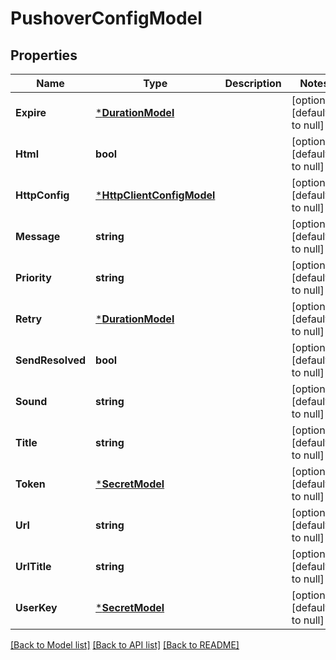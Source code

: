 # PushoverConfigModel

## Properties
Name | Type | Description | Notes
------------ | ------------- | ------------- | -------------
**Expire** | [***DurationModel**](duration.md) |  | [optional] [default to null]
**Html** | **bool** |  | [optional] [default to null]
**HttpConfig** | [***HttpClientConfigModel**](HTTPClientConfig.md) |  | [optional] [default to null]
**Message** | **string** |  | [optional] [default to null]
**Priority** | **string** |  | [optional] [default to null]
**Retry** | [***DurationModel**](duration.md) |  | [optional] [default to null]
**SendResolved** | **bool** |  | [optional] [default to null]
**Sound** | **string** |  | [optional] [default to null]
**Title** | **string** |  | [optional] [default to null]
**Token** | [***SecretModel**](Secret.md) |  | [optional] [default to null]
**Url** | **string** |  | [optional] [default to null]
**UrlTitle** | **string** |  | [optional] [default to null]
**UserKey** | [***SecretModel**](Secret.md) |  | [optional] [default to null]

[[Back to Model list]](../README.md#documentation-for-models) [[Back to API list]](../README.md#documentation-for-api-endpoints) [[Back to README]](../README.md)


